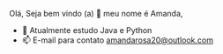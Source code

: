 Olá, Seja bem vindo (a) 👋 meu nome é Amanda,

- 🌱 Atualmente estudo Java e Python
- 📫 E-mail para contato amandarosa20@outlook.com

  
